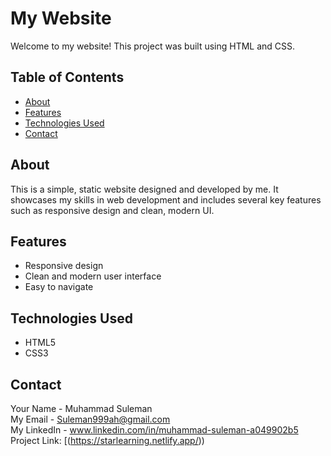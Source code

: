 # My Website

Welcome to my website! This project was built using HTML and CSS.

## Table of Contents

- [About](#about)
- [Features](#features)
- [Technologies Used](#technologies-used)
- [Contact](#contact)

## About

This is a simple, static website designed and developed by me. It showcases my skills in web development and includes several key features such as responsive design and clean, modern UI.

## Features

- Responsive design
- Clean and modern user interface
- Easy to navigate

## Technologies Used

- HTML5
- CSS3

## Contact

Your Name - Muhammad Suleman <br>
My Email -  Suleman999ah@gmail.com <br>
My LinkedIn - www.linkedin.com/in/muhammad-suleman-a049902b5 <br>
Project Link: [(https://starlearning.netlify.app/)) <br>

